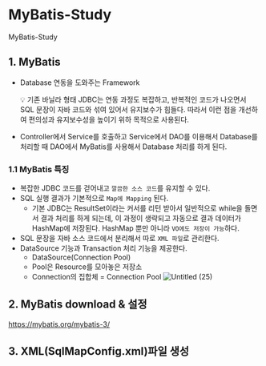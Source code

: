 # MyBatis-Study
MyBatis-Study


## 1. MyBatis

- Database 연동을 도와주는 Framework
    
    <aside>
    💡 기존 바닐라 형태 JDBC는 연동 과정도 복잡하고, 반복적인 코드가 나오면서 SQL 문장이 자바 코드와 섞여 있어서 유지보수가 힘들다. 따라서 이런 점을 개선하여 편의성과 유지보수성을 높이기 위하 목적으로 사용된다.
    
    </aside>
    
- Controller에서 Service를 호출하고 Service에서 DAO를 이용해서 Database를 처리할 때 DAO에서 MyBatis를 사용해서 Database 처리를 하게 된다.

### 1.1 MyBatis 특징

- 복잡한 JDBC 코드를 걷어내고 `깔끔한 소스 코드`를 유지할 수 있다.
- SQL 실행 결과가 기본적으로 `Map에 Mapping` 된다.
    - 기본 JDBC는 ResultSet이라는 커서를 리턴 받아서 일반적으로 while을 돌면서 결과 처리를 하게 되는데, 이 과정이 생략되고 자동으로 결과 데이터가 HashMap에 저장된다. HashMap 뿐만 아니라 `VO에도 저장이 가능`하다.
- SQL 문장을 자바 소스 코드에서 분리해서 따로 `XML 파일`로 관리한다.
- DataSource 기능과 Transaction 처리 기능을 제공한다.
    - DataSource(Connection Pool)
    - Pool은 Resource를 모아놓은 저장소
    - Connection의 집합체 = Connection Pool
        ![Untitled (25)](https://github.com/Jiyoongrace/MyBatis-Study/assets/88182667/2d93ec74-be90-4125-bc43-2d990a0d0091)

        
        
    

## 2. MyBatis download & 설정
https://mybatis.org/mybatis-3/

## 3. XML(SqlMapConfig.xml)파일 생성

